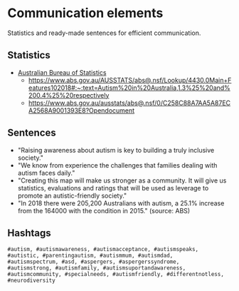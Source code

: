 # Communication elements
Statistics and ready-made sentences for efficient communication.
## Statistics
- [Australian Bureau of Statistics](https://www.abs.gov.au)
    - https://www.abs.gov.au/AUSSTATS/abs@.nsf/Lookup/4430.0Main+Features102018#:~:text=Autism%20in%20Australia,1.3%25%20and%200.4%25%20respectively
    - https://www.abs.gov.au/ausstats/abs@.nsf/0/C258C88A7AA5A87ECA2568A9001393E8?Opendocument
## Sentences
- "Raising awareness about autism is key to building a truly inclusive society."
- "We know from experience the challenges that families dealing with autism faces daily."
- "Creating this map will make us stronger as a community. It will give us statistics, evaluations and ratings that will be used as leverage to promote an autistic-friendly society."
- "In 2018 there were 205,200 Australians with autism, a 25.1% increase from the 164000 with the condition in 2015." (source: ABS)
## Hashtags
```
#autism, #autismawareness, #autismacceptance, #autismspeaks,
#autistic, #parentingautism, #autismmum, #autismdad,
#autismspectrum, #asd, #aspergers, #aspergerssyndrome,
#autismstrong, #autismfamily, #autismsuportandawareness,
#autismcommunity, #specialneeds, #autismfriendly, #differentnotless,
#neurodiversity
```
